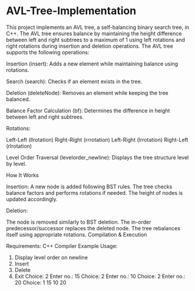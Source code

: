 # AVL-Tree-Implementation
This project implements an AVL tree, a self-balancing binary search tree, in C++. The AVL tree ensures balance by maintaining the height difference between left and right subtrees to a maximum of 1 using left rotations and right rotations during insertion and deletion operations.
The AVL tree supports the following operations:

Insertion (insert): Adds a new element while maintaining balance using rotations.

Search (search): Checks if an element exists in the tree.

Deletion (deleteNode): Removes an element while keeping the tree balanced.

Balance Factor Calculation (bf): Determines the difference in height between left and right subtrees.

Rotations:

Left-Left (llrotation)
Right-Right (rrrotation)
Left-Right (lrrotation)
Right-Left (rlrotation)

Level Order Traversal (levelorder_newline): Displays the tree structure level by level.

How It Works

Insertion:
A new node is added following BST rules.
The tree checks balance factors and performs rotations if needed.
The height of nodes is updated accordingly.

Deletion:

The node is removed similarly to BST deletion.
The in-order predecessor/successor replaces the deleted node.
The tree rebalances itself using appropriate rotations.
Compilation & Execution

Requirements:
C++ Compiler
Example Usage:
1. Display level order on newline
2. Insert
3. Delete
0. Exit
Choice: 2
Enter no.: 15
Choice: 2
Enter no.: 10
Choice: 2
Enter no.: 20
Choice: 1
15
10 20


